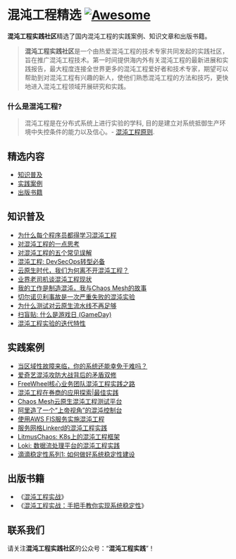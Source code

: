 # 混沌工程精选 [![Awesome](https://cdn.rawgit.com/sindresorhus/awesome/d7305f38d29fed78fa85652e3a63e154dd8e8829/media/badge.svg)](https://github.com/sindresorhus/awesome)

**混沌工程实践社区**精选了国内混沌工程的实践案例、知识文章和出版书籍。
>**混沌工程实践社区**是一个由热爱混沌工程的技术专家共同发起的实践社区，旨在推广混沌工程技术。第一时间提供海内外有关混沌工程的最新进展和实践报告，最大程度连接全世界更多的混沌工程爱好者和技术专家，期望可以帮助到对混沌工程有兴趣的新人，使他们熟悉混沌工程的方法和技巧，更快地进入混沌工程领域开展研究和实践。

### 什么是混沌工程?
> 混沌工程是在分布式系统上进行实验的学科, 目的是建立对系统抵御生产环境中失控条件的能力以及信心。- [混沌工程原则](https://principlesofchaos.org/zh/).

## 精选内容
- [知识普及](#知识普及)
- [实践案例](#实践案例)
- [出版书籍](#出版书籍)

## 知识普及
* [为什么每个程序员都得学习混沌工程](https://mp.weixin.qq.com/s?__biz=MzA4MTQzOTQ5NA==&mid=2651429688&idx=2&sn=cde9ed932a0ec29cc98353747edf8b8a&chksm=8469c551b31e4c47d97b163a672987776eb1cf20c52667467296e21f5adc342866445c2f9a0a&scene=178&cur_album_id=1809498693138497536#rd)
* [对混沌工程的一点思考](https://mp.weixin.qq.com/s?__biz=MzA4MTQzOTQ5NA==&mid=2651429562&idx=1&sn=14f6595737350ea5b6ab676d21ca029f&chksm=8469c4d3b31e4dc5b23b1a86473aa23a0e7ac3adfafc33642c7353229014aa994badb91ba0af&scene=178&cur_album_id=1809498693138497536#rd)
* [对混沌工程的五个常见误解](https://mp.weixin.qq.com/s?__biz=MzA4MTQzOTQ5NA==&mid=2651429741&idx=2&sn=2296e4d6100e976776a404b1ce9d94f3&chksm=8469c504b31e4c1288b064bf562a776c71d5c60350cb625da5f997632ced7028e437e82077a2&scene=178&cur_album_id=1809498693138497536#rd)
* [混沌工程: DevSecOps转型必备](https://mp.weixin.qq.com/s?__biz=MzA4MTQzOTQ5NA==&mid=2651429888&idx=3&sn=50872732315173969f6ea44ff47f9d74&chksm=8469c269b31e4b7fe9ea6594f6511d215bc2ae89de9b3a19bae9dc37b325b6ae5ac319dd614f&scene=178&cur_album_id=1809498693138497536#rd)
* [云原生时代，我们为何离不开混沌工程？](https://mp.weixin.qq.com/s?__biz=MzA4MTQzOTQ5NA==&mid=2651429888&idx=2&sn=8dad525a43eaec4f26acbc4af01f8111&chksm=8469c269b31e4b7f6cad08da755d00a0ae986364fa7c63baa92b5958f5ab1be1bddc45460321&scene=178&cur_album_id=1809498693138497536#rd)
* [业界老司机谈混沌工程现状](https://mp.weixin.qq.com/s?__biz=MzA4MTQzOTQ5NA==&mid=2651429820&idx=2&sn=51e612679acd8bacda7f4a779b598664&chksm=8469c5d5b31e4cc3648c90cfd333cf6de3b0c2e5044a08bad0cb674c6da330ceec068406c4ca&scene=178&cur_album_id=1809498693138497536#rd)
* [我的工作是制造混沌，我与Chaos Mesh的故事](https://mp.weixin.qq.com/s?__biz=MzA4MTQzOTQ5NA==&mid=2651429956&idx=3&sn=1c9f1013a980d5a1159a90f8bf67beed&chksm=8469c22db31e4b3bac723487eed1b7e10c30cf708980ce85da869f6d132999354aa800df2fd8&scene=178&cur_album_id=1809498693138497536#rd)
* [切尔诺贝利事故是一次严重失败的混沌实验](https://mp.weixin.qq.com/s?__biz=MzA4MTQzOTQ5NA==&mid=2651429993&idx=2&sn=2c10a16e32f5b8bc919552733c486ac2&chksm=8469c200b31e4b16154df2674c9f9f958c98549cd62be0f96f4a18d32b802482956a6f2d35d2&scene=178&cur_album_id=1809498693138497536#rd)
* [为什么测试对云原生流水线不再足够](https://mp.weixin.qq.com/s?__biz=MzA4MTQzOTQ5NA==&mid=2651429993&idx=5&sn=99c4c78a00a158a820c597ecd3d9e152&chksm=8469c200b31e4b167fbf47ec78b728ebf93cfecfb58467ec98c2a244423f514520e84450a05a&scene=178&cur_album_id=1809498693138497536#rd)
* [扫盲贴: 什么是游戏日 (GameDay)](https://mp.weixin.qq.com/s?__biz=MzA4MTQzOTQ5NA==&mid=2651430036&idx=5&sn=3e735a00570beb3c9cb0a55dc2c9741b&chksm=8469c2fdb31e4beb9ec91ffc29b2c2e3d2f8be06d583be6ba5e8ea4aa24161ee9979a0055d7e&scene=178&cur_album_id=1809498693138497536#rd)
* [混沌工程实验的迭代特性](https://mp.weixin.qq.com/s?__biz=MzA4MTQzOTQ5NA==&mid=2651429642&idx=5&sn=4f3670c2111a83176b999dae235d5a14&chksm=8469c563b31e4c750b64dd6c7f0ef7808234ab0f0044fc329251df5f0231f3c757daad969982&scene=178&cur_album_id=1809498693138497536#rd)

## 实践案例
* [当区域性故障来临，你的系统还能幸免于难吗？](https://mp.weixin.qq.com/s?__biz=MzA4MTQzOTQ5NA==&mid=2651429956&idx=4&sn=eb60a24ce2a001f87be8c9dbea16773b&chksm=8469c22db31e4b3b8e7752668c38b64aaefb34657e42b2869f44526f646ea5c2a5fa5ab6a0bf&scene=178&cur_album_id=1809498693138497536#rd)
* [爱奇艺混沌攻防大战背后的矛盾双修](https://mp.weixin.qq.com/s?__biz=MzA4MTQzOTQ5NA==&mid=2651430036&idx=4&sn=ff439ff34bad83dc38cf95608ae53d33&chksm=8469c2fdb31e4beb996b924fa21cfad576f8ba66161d266dd7b5be3f4e8ffc0d04a9a8a597d6&scene=178&cur_album_id=1809493898143055874#rd)
* [FreeWheel核心业务团队混沌工程实践之路](https://mp.weixin.qq.com/s?__biz=MzA4MTQzOTQ5NA==&mid=2651430036&idx=3&sn=016b673f0f1c75b34832a9ce56c1e617&chksm=8469c2fdb31e4beb7e0257d2b643b5f0548ded18f973b65d6c16654d927d81ac6bcfd8291698&scene=178&cur_album_id=1809493898143055874#rd)
* [混沌工程在券商的应用探索|最佳实践](https://mp.weixin.qq.com/s?__biz=MzA4MTQzOTQ5NA==&mid=2651429993&idx=3&sn=799580c0a4b110266926059fc3948b12&chksm=8469c200b31e4b16f59df24bf16099b818b581b7e6df880a44dc7f205e5fc2b6a176a3d20183&scene=178&cur_album_id=1809493898143055874#rd)
* [Chaos Mesh云原生混沌工程测试平台](https://mp.weixin.qq.com/s?__biz=MzA4MTQzOTQ5NA==&mid=2651429993&idx=4&sn=0ebe15bc5b16a4d4686dbc18d2229085&chksm=8469c200b31e4b162870caec19e30677e15643244c40fc4e0ae39154532db4265add51a48946&scene=178&cur_album_id=1809493898143055874#rd)
* [阿里造了一个“上帝视角”的混沌控制台](https://mp.weixin.qq.com/s?__biz=MzA4MTQzOTQ5NA==&mid=2651430036&idx=2&sn=7892e3f51dd10f1e85373fdb590c9a8f&chksm=8469c2fdb31e4beb564e2a24a1d32e1b2d44c9e752dedd8fde928ee9ce9b030854c0c563404d&scene=178&cur_album_id=1809493898143055874#rd)
* [使用AWS FIS服务实施混沌工程](https://mp.weixin.qq.com/s?__biz=MzA4MTQzOTQ5NA==&mid=2651429688&idx=3&sn=e071a66a62e3cb43910004dc15308148&chksm=8469c551b31e4c475ea852e57e6eb2bd5be2b90e083ba1b1e325caa838e92cc71380fdd9c6b5&scene=178&cur_album_id=1809493898143055874#rd)
* [服务网格Linkerd的混沌工程实践](https://mp.weixin.qq.com/s?__biz=MzA4MTQzOTQ5NA==&mid=2651430089&idx=4&sn=e2221ac072be1d398e8d1c13bb66bb27&chksm=8469c2a0b31e4bb6bc63490e5a5af15a5eec28d26f428729131df8467a7c24ca6b6fd69247ea&scene=178&cur_album_id=1809493898143055874#rd)
* [LitmusChaos: K8s上的混沌工程框架](https://mp.weixin.qq.com/s?__biz=MzA4MTQzOTQ5NA==&mid=2651429956&idx=2&sn=b192122d170e21579beb84ea0b5d3cb9&chksm=8469c22db31e4b3b1178fc59af29fcdf2db26aa1709f585d07c151e80b7220c066cb8f203f34&scene=178&cur_album_id=1809493898143055874#rd)
* [Loki: 数据流处理平台的混沌工程实践](https://mp.weixin.qq.com/s?__biz=MzA4MTQzOTQ5NA==&mid=2651430089&idx=3&sn=a88c506c32873c00edf6fa6d87854513&chksm=8469c2a0b31e4bb677aec744d9bc75073ae0d7c9882d1732c679110fd853def4c18c6714e526&scene=178&cur_album_id=1809493898143055874#rd)
* [滴滴稳定性系列1: 如何做好系统稳定性建设](https://mp.weixin.qq.com/s?__biz=MzA4MTQzOTQ5NA==&mid=2651430089&idx=5&sn=827c2ee868272db2423565ae3e1f3dbf&chksm=8469c2a0b31e4bb627c7dc3ca47ac6cc8c36e66ee14814bc5975df9b5f7b0df190dd52fb8fdf&scene=178&cur_album_id=1809493898143055874#rd)

## 出版书籍
* 《[混沌工程实战](https://book.douban.com/subject/35141777/)》
* 《[混沌工程实战：手把手教你实现系统稳定性](https://book.douban.com/subject/34466272//)》

## 联系我们
请关注**混沌工程实践社区**的公众号：“**混沌工程实践**”！

